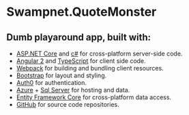# Swampnet.QuoteMonster

## Dumb playaround app, built with:

* [ASP.NET Core](https://get.asp.net/) and [c#](https://msdn.microsoft.com/en-us/library/67ef8sbd.aspx) for cross-platform server-side code.
* [Angular 2](https://angular.io/) and [TypeScript](http://www.typescriptlang.org/) for client side code.
* [Webpack](https://webpack.github.io/) for building and bundling client resources.
* [Bootstrap](http://getbootstrap.com/) for layout and styling.
* [Auth0](https://auth0.com/) for authentication.
* [Azure](https://azure.microsoft.com/) + [Sql Server](https://www.microsoft.com/en-gb/sql-server/sql-server-2016/) for hosting and data.
* [Entity Framework Core](https://github.com/aspnet/EntityFramework/) for cross-platform data access.
* [GitHub](https://github.com/RandomBlueThing/Swampnet.QuoteMonster) for source code repositories.
